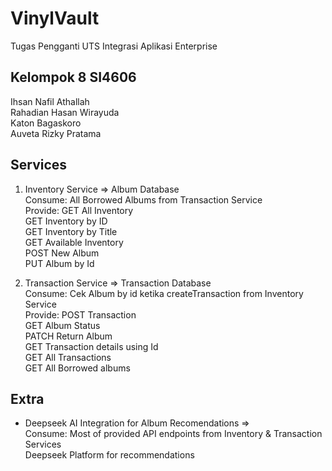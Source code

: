 # VinylVault
Tugas Pengganti UTS Integrasi Aplikasi Enterprise

## Kelompok 8 SI4606
Ihsan Nafil Athallah <br>
Rahadian Hasan Wirayuda <br>
Katon Bagaskoro <br>
Auveta Rizky Pratama <br>


## Services
1.  Inventory Service  => Album Database<br>
    Consume: All Borrowed Albums from Transaction Service<br>
    Provide: GET All Inventory<br>
             GET Inventory by ID<br>
             GET Inventory by Title<br>
             GET Available Inventory<br>
             POST New Album<br>
             PUT Album by Id<br>


2.  Transaction Service => Transaction Database <br>
    Consume: Cek Album by id ketika createTransaction from Inventory Service <br>
    Provide: POST Transaction<br>
             GET Album Status<br>
             PATCH Return Album<br>
             GET Transaction details using Id<br>
             GET All Transactions<br>
             GET All Borrowed albums<br>
             
## Extra
+ Deepseek AI Integration for Album Recomendations => <br>
    Consume: Most of provided API endpoints from Inventory & Transaction Services<br>
             Deepseek Platform for recommendations<br>
